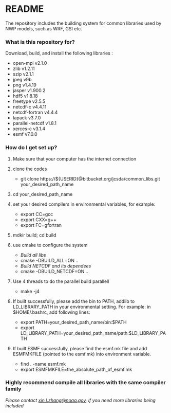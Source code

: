 # README #

The repository includes the building system for common libraries used by NWP models, such as WRF, GSI etc.

### What is this repository for? ###

Download, build, and install the following libraries :

* open-mpi v2.1.0
* zlib v1.2.11
* szip v2.1.1
* jpeg v9b
* png v1.4.19
* jasper v1.900.2 
* hdf5 v1.8.18
* freetype v2.5.5
* netcdf-c v4.4.11
* netcdf-fortran v4.4.4
* lapack v3.7.0
* parallel-netcdf v1.8.1
* xerces-c v3.1.4
* esmf v7.0.0

### How do I get set up? ###

1. Make sure that your computer has the internet connection

2. clone the codes

   * git clone https://${USERID}@bitbucket.org/jcsda/common\_libs.git your\_desired\_path\_name
  
3. cd your\_desired\_path\_name

4. set your desired compilers in environmental variables, for example:

   * export CC=gcc
   * export CXX=g++
   * export FC=gfortran
  
5. mdkir build; cd build

6. use cmake to configure the system

   * *Build all libs*
   * cmake -DBUILD\_ALL=ON ..
   * *Build NETCDF and its dependees*
   * cmake -DBUILD\_NETCDF=ON ..

7. Use 4 threads to do the parallel build parallell

   * make -j4

8. If built successfully, please add the bin to PATH, addlib to LD\_LIBRARY\_PATH in your environmental setting. For example: in $HOME/.bashrc, add following lines:

   * export PATH=your\_desired\_path\_name/bin:$PATH
   * export LD\_LIBRARY\_PATH=your\_desired\_path\_name/path:$LD\_LIBRARY\_PATH
  
8. If built ESMF successfully, please find the esmf.mk file and add ESMFMKFILE (pointed to the esmf.mk) into environment variable.
 
   * find . -name esmf.mk
   * export ESMFMKFILE=the\_absolute\_path\_of\_esmf.mk
   
### Highly recommend compile all libraries with the same compiler family ###

*Please contact xin.l.zhang@noaa.gov, if you need more libraries being included*
